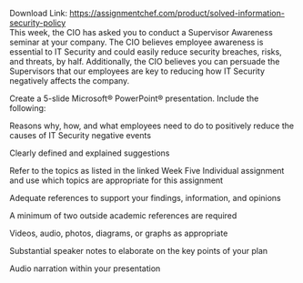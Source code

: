 Download Link: https://assignmentchef.com/product/solved-information-security-policy
<br>
This week, the CIO has asked you to conduct a Supervisor Awareness seminar at your company. The CIO believes employee awareness is essential to IT Security and could easily reduce security breaches, risks, and threats, by half. Additionally, the CIO believes you can persuade the Supervisors that our employees are key to reducing how IT Security negatively affects the company.

Create a 5-slide Microsoft® PowerPoint® presentation. Include the following:

Reasons why, how, and what employees need to do to positively reduce the causes of IT Security negative events

Clearly defined and explained suggestions

Refer to the topics as listed in the linked Week Five Individual assignment and use which topics are appropriate for this assignment

Adequate references to support your findings, information, and opinions

A minimum of two outside academic references are required

Videos, audio, photos, diagrams, or graphs as appropriate

Substantial speaker notes to elaborate on the key points of your plan

Audio narration within your presentation